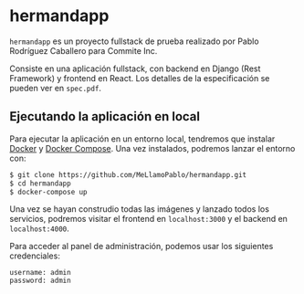 # hermandapp

`hermandapp` es un proyecto fullstack de prueba realizado por Pablo Rodríguez
Caballero para Commite Inc.

Consiste en una aplicación fullstack, con backend en Django (Rest Framework) y 
frontend en React. Los detalles de la especificación se pueden ver en
`spec.pdf`.

## Ejecutando la aplicación en local

Para ejecutar la aplicación en un entorno local, tendremos que instalar
[Docker](https://www.docker.com/community-edition) y
[Docker Compose](https://docs.docker.com/compose/). Una vez instalados, podremos
lanzar el entorno con:

```bash
$ git clone https://github.com/MeLlamoPablo/hermandapp.git
$ cd hermandapp
$ docker-compose up
```

Una vez se hayan construdio todas las imágenes y lanzado todos los servicios,
podremos visitar el frontend en `localhost:3000` y el backend en
`localhost:4000`.

Para acceder al panel de administración, podemos usar los siguientes
credenciales:

```
username: admin
password: admin
```
